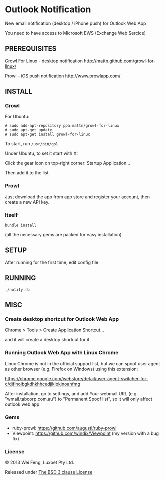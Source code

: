 # Outlook Notification

New email notification (desktop / iPhone push) for Outlook Web App

You need to have access to Microsoft EWS (Exchange Web Sercice)


## PREREQUISITES

Growl For Linux - desktop notification
http://mattn.github.com/growl-for-linux/

Prowl - iOS push notification
http://www.prowlapp.com/


## INSTALL

### Growl

For Ubuntu:

```
# sudo add-apt-repository ppa:mattn/growl-for-linux
# sudo apt-get update
# sudo apt-get install growl-for-linux
```

To start, run `/usr/bin/gol`

Under Ubuntu, to set it start with X:

Click the gear icon on top-right corner: Startup Application...

Then add it to the list


### Prowl

Just download the app from app store and register your account, then create a new API key.


### Itself

```
bundle install
```

(all the necessary gems are packed for easy installation)


## SETUP

After running for the first time, edit config file


## RUNNING

```
./notify.rb
```


## MISC

### Create desktop shortcut for Outlook Web App

Chrome > Tools > Create Application Shortcut... 

and it will create a desktop shortcut for it 

### Running Outlook Web App with Linux Chrome

Linux Chrome is not in the official support list, but we can spoof user agent as other browser (e.g. Firefox on Windows) using this extension:

https://chrome.google.com/webstore/detail/user-agent-switcher-for-c/djflhoibgkdhkhhcedjiklpkjnoahfmg

After installation, go to settings, and add Your webmail URL (e.g. "wmail.tabcorp.com.au") to "Permanent Spoof list", so it will only affect outlook web app

### Gems

* ruby-prowl: https://github.com/augustl/ruby-prowl
* Viewpoint: https://github.com/windix/Viewpoint (my version with a bug fix)

### License

© 2013 Wei Feng, Luxbet Pty Ltd. 

Released under [The BSD 3 clause License](http://www.opensource.org/licenses/BSD-3-Clause)


